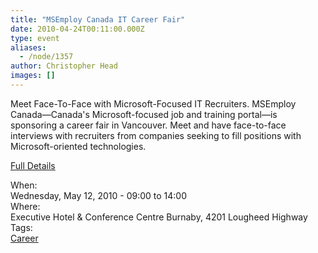 ```yaml
---
title: "MSEmploy Canada IT Career Fair"
date: 2010-04-24T00:11:00.000Z
type: event
aliases:
  - /node/1357
author: Christopher Head
images: []
---
```


<div class="field field-name-body field-type-text-with-summary field-label-hidden"><div class="field-items"><div class="field-item even"><p>Meet Face-To-Face with Microsoft-Focused IT Recruiters. MSEmploy Canada&#x2014;Canada&apos;s Microsoft-focused job and training portal&#x2014;is sponsoring a career fair in Vancouver. Meet and have face-to-face interviews with recruiters from companies seeking to fill positions with Microsoft-oriented technologies.</p>
<p><a href="http://www.msemploy.ca/EventDetail.aspx?eventID=62">Full Details</a></p>
</div></div></div><div class="field field-name-field-dates field-type-datetime field-label-above"><div class="field-label">When:&#xA0;</div><div class="field-items"><div class="field-item even"><span class="date-display-single">Wednesday, May 12, 2010 - <span class="date-display-range"><span class="date-display-start">09:00</span> to <span class="date-display-end">14:00</span></span></span></div></div></div><div class="field field-name-field-location field-type-text field-label-above"><div class="field-label">Where:&#xA0;</div><div class="field-items"><div class="field-item even">Executive Hotel &amp; Conference Centre Burnaby, 4201 Lougheed Highway</div></div></div>    <footer>
    <div class="field field-name-field-tags field-type-taxonomy-term-reference field-label-above"><div class="field-label">Tags:&#xA0;</div><div class="field-items"><div class="field-item even"><a href="/career">Career</a></div></div></div>      </footer>